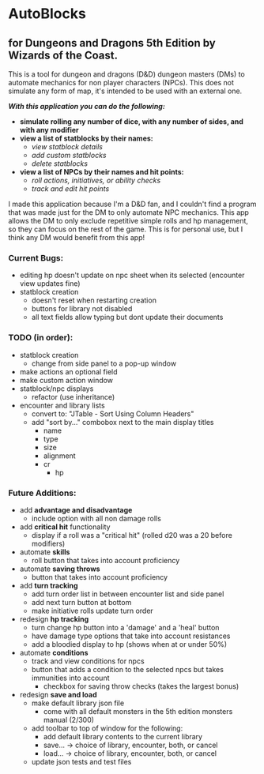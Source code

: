 # AutoBlocks
## for Dungeons and Dragons 5th Edition by Wizards of the Coast.
<p>
This is a tool for dungeon and dragons (D&D) dungeon masters (DMs) to automate mechanics for non player characters (NPCs).
This does not simulate any form of map, it's intended to be used with an external one.
</p>

***With this application you can do the following:***
  - **simulate rolling any number of dice, with any number of sides, and with any modifier**
  - **view a list of statblocks by their names:**
    - *view statblock details*
    - *add custom statblocks*
    - *delete statblocks*
  - **view a list of NPCs by their names and hit points:**
    - *roll actions, initiatives, or ability checks*
    - *track and edit hit points*
<p>
I made this application because I'm a D&D fan, and I couldn't find a program that was made just for the DM to only 
automate NPC mechanics. This app allows the DM to only exclude repetitive simple rolls and hp management, so they can 
focus on the rest of the game. This is for personal use, but I think any DM would benefit from this app!
</p>

### Current Bugs:
- editing hp doesn't update on npc sheet when its selected (encounter view updates fine)
- statblock creation
    - doesn't reset when restarting creation
    - buttons for library not disabled
    - all text fields allow typing but dont update their documents

### TODO (in order):
- statblock creation
  - change from side panel to a pop-up window
- make actions an optional field
- make custom action window
- statblock/npc displays
    - refactor (use inheritance)
- encounter and library lists
    - convert to: "JTable - Sort Using Column Headers"
    - add "sort by..." combobox next to the main display titles
      - name
      - type
      - size
      - alignment
      - cr
        - hp

### Future Additions:
- add **advantage and disadvantage**
  - include option with all non damage rolls
- add **critical hit** functionality
  - display if a roll was a "critical hit" (rolled d20 was a 20 before modifiers)
- automate **skills**
  - roll button that takes into account proficiency
- automate **saving throws**
  - button that takes into account proficiency
- add **turn tracking**
    - add turn order list in between encounter list and side panel
    - add next turn button at bottom
    - make initiative rolls update turn order
- redesign **hp tracking**
    - turn change hp button into a 'damage' and a 'heal' button
    - have damage type options that take into account resistances
    - add a bloodied display to hp (shows when at or under 50%)
- automate **conditions**
    - track and view conditions for npcs
    - button that adds a condition to the selected npcs but takes immunities into account
      - checkbox for saving throw checks (takes the largest bonus)
- redesign **save and load**
    - make default library json file
        - come with all default monsters in the 5th edition monsters manual (2/300)
    - add toolbar to top of window for the following:
        - add default library contents to the current library
        - save... -> choice of library, encounter, both, or cancel
        - load... -> choice of library, encounter, both, or cancel
    - update json tests and test files